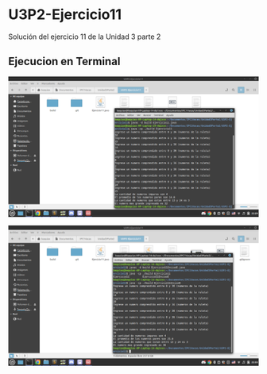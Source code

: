 # U3P2-Ejercicio11
Solución del ejercicio 11 de la Unidad 3 parte 2

## Ejecucion en Terminal

![Terminal](img.png)

![Terminal2](img2.png)

